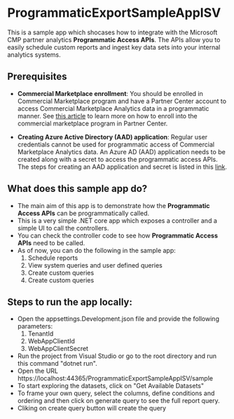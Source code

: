 # ProgrammaticExportSampleAppISV

This is a sample app which shocases how to integrate with the Microsoft CMP partner analytics **Programmatic Access APIs**. The APIs allow you to easily schedule custom reports and ingest key data sets into your internal analytics systems.

## Prerequisites

- **Commercial Marketplace enrollment**: You should be enrolled in Commercial Marketplace program and have a Partner Center account to access Commercial Marketplace Analytics data in a programmatic manner. See  [this article](https://docs.microsoft.com/en-us/azure/marketplace/partner-center-portal/create-account)  to learn more on how to enroll into the commercial marketplace program in Partner Center.
    
- **Creating Azure Active Directory (AAD) application**: Regular user credentials cannot be used for programmatic access of Commercial Marketplace Analytics data. An Azure AD (AAD) application needs to be created along with a secret to access the programmatic access APIs. The steps for creating an AAD application and secret is listed in this  [link](https://docs.microsoft.com/en-us/azure/active-directory/develop/quickstart-register-app?toc=/azure/active-directory/azuread-dev/toc.json&bc=/azure/active-directory/azuread-dev/breadcrumb/toc.json).

## What does this sample app do?
- The main aim of this app is to demonstrate how the **Programmatic Access APIs** can be programmatically called.
- This is a very simple .NET core app which exposes a controller and a simple UI to call the controllers.
- You can check the controller code to see how **Programmatic Access APIs** need to be called.
- As of now, you can do the following in the sample app:
    1. Schedule reports
    2. View system queries and user defined queries
    3. Create custom queries
    4. Create custom queries

## Steps to run the app locally:
- Open the appsettings.Development.json file and provide the following parameters:
    1. TenantId
    2. WebAppClientId
    3. WebAppClientSecret
- Run the project from Visual Studio or go to the root directory and run this command "dotnet run".
- Open the URL https://localhost:44365/ProgrammaticExportSampleAppISV/sample
- To start exploring the datasets, click on "Get Available Datasets"
- To frame your own query, select the columns, define conditions and ordering and then click on generate query to see the full report query.
- Cliking on create query button will create the query
